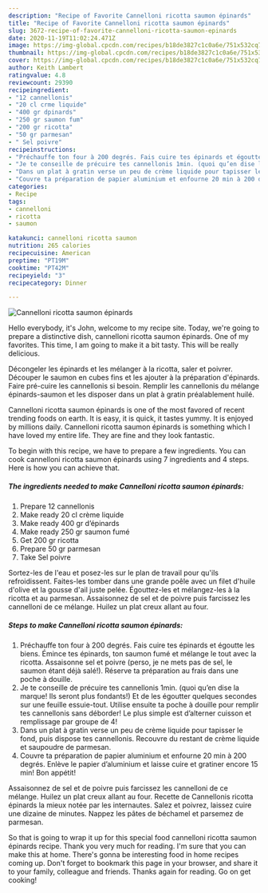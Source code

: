 ```yaml
---
description: "Recipe of Favorite Cannelloni ricotta saumon épinards"
title: "Recipe of Favorite Cannelloni ricotta saumon épinards"
slug: 3672-recipe-of-favorite-cannelloni-ricotta-saumon-epinards
date: 2020-11-19T11:02:24.471Z
image: https://img-global.cpcdn.com/recipes/b18de3827c1c0a6e/751x532cq70/cannelloni-ricotta-saumon-epinards-photo-principale-de-la-recette.jpg
thumbnail: https://img-global.cpcdn.com/recipes/b18de3827c1c0a6e/751x532cq70/cannelloni-ricotta-saumon-epinards-photo-principale-de-la-recette.jpg
cover: https://img-global.cpcdn.com/recipes/b18de3827c1c0a6e/751x532cq70/cannelloni-ricotta-saumon-epinards-photo-principale-de-la-recette.jpg
author: Keith Lambert
ratingvalue: 4.8
reviewcount: 29390
recipeingredient:
- "12 cannellonis"
- "20 cl crme liquide"
- "400 gr dpinards"
- "250 gr saumon fum"
- "200 gr ricotta"
- "50 gr parmesan"
- " Sel poivre"
recipeinstructions:
- "Préchauffe ton four à 200 degrés. Fais cuire tes épinards et égoutte les biens. Émince tes épinards, ton saumon fumé et mélange le tout avec la ricotta. Assaisonne sel et poivre (perso, je ne mets pas de sel, le saumon étant déjà salé!). Réserve ta préparation au frais dans une poche à douille."
- "Je te conseille de précuire tes cannellonis 1min. (quoi qu’en dise la marque! Ils seront plus fondants!) Et de les égoutter quelques secondes sur une feuille essuie-tout. Utilise ensuite ta poche à douille pour remplir tes cannellonis sans déborder! Le plus simple est d’alterner cuisson et remplissage par groupe de 4!"
- "Dans un plat à gratin verse un peu de crème liquide pour tapisser le fond, puis dispose tes cannellonis. Recouvre du restant de crème liquide et saupoudre de parmesan."
- "Couvre ta préparation de papier aluminium et enfourne 20 min à 200 degrés. Enlève le papier d’aluminium et laisse cuire et gratiner encore 15 min! Bon appétit!"
categories:
- Recipe
tags:
- cannelloni
- ricotta
- saumon

katakunci: cannelloni ricotta saumon 
nutrition: 265 calories
recipecuisine: American
preptime: "PT19M"
cooktime: "PT42M"
recipeyield: "3"
recipecategory: Dinner

---
```



![Cannelloni ricotta saumon épinards](https://img-global.cpcdn.com/recipes/b18de3827c1c0a6e/751x532cq70/cannelloni-ricotta-saumon-epinards-photo-principale-de-la-recette.jpg)

Hello everybody, it's John, welcome to my recipe site. Today, we're going to prepare a distinctive dish, cannelloni ricotta saumon épinards. One of my favorites. This time, I am going to make it a bit tasty. This will be really delicious.

Décongeler les épinards et les mélanger à la ricotta, saler et poivrer. Découper le saumon en cubes fins et les ajouter à la préparation d&#39;épinards. Faire pré-cuire les cannellonis si besoin. Remplir les cannellonis du mélange épinards-saumon et les disposer dans un plat à gratin préalablement huilé.

Cannelloni ricotta saumon épinards is one of the most favored of recent trending foods on earth. It is easy, it is quick, it tastes yummy. It is enjoyed by millions daily. Cannelloni ricotta saumon épinards is something which I have loved my entire life. They are fine and they look fantastic.


To begin with this recipe, we have to prepare a few ingredients. You can cook cannelloni ricotta saumon épinards using 7 ingredients and 4 steps. Here is how you can achieve that.

<!--inarticleads1-->

##### The ingredients needed to make Cannelloni ricotta saumon épinards:

1. Prepare 12 cannellonis
1. Make ready 20 cl crème liquide
1. Make ready 400 gr d’épinards
1. Make ready 250 gr saumon fumé
1. Get 200 gr ricotta
1. Prepare 50 gr parmesan
1. Take  Sel poivre


Sortez-les de l&#39;eau et posez-les sur le plan de travail pour qu&#39;ils refroidissent. Faites-les tomber dans une grande poêle avec un filet d&#39;huile d&#39;olive et la gousse d&#39;ail juste pelée. Égouttez-les et mélangez-les à la ricotta et au parmesan. Assaisonnez de sel et de poivre puis farcissez les cannelloni de ce mélange. Huilez un plat creux allant au four. 

<!--inarticleads2-->

##### Steps to make Cannelloni ricotta saumon épinards:

1. Préchauffe ton four à 200 degrés. Fais cuire tes épinards et égoutte les biens. Émince tes épinards, ton saumon fumé et mélange le tout avec la ricotta. Assaisonne sel et poivre (perso, je ne mets pas de sel, le saumon étant déjà salé!). Réserve ta préparation au frais dans une poche à douille.
1. Je te conseille de précuire tes cannellonis 1min. (quoi qu’en dise la marque! Ils seront plus fondants!) Et de les égoutter quelques secondes sur une feuille essuie-tout. Utilise ensuite ta poche à douille pour remplir tes cannellonis sans déborder! Le plus simple est d’alterner cuisson et remplissage par groupe de 4!
1. Dans un plat à gratin verse un peu de crème liquide pour tapisser le fond, puis dispose tes cannellonis. Recouvre du restant de crème liquide et saupoudre de parmesan.
1. Couvre ta préparation de papier aluminium et enfourne 20 min à 200 degrés. Enlève le papier d’aluminium et laisse cuire et gratiner encore 15 min! Bon appétit!


Assaisonnez de sel et de poivre puis farcissez les cannelloni de ce mélange. Huilez un plat creux allant au four. Recette de Cannellonis ricotta épinards la mieux notée par les internautes. Salez et poivrez, laissez cuire une dizaine de minutes. Nappez les pâtes de béchamel et parsemez de parmesan. 

So that is going to wrap it up for this special food cannelloni ricotta saumon épinards recipe. Thank you very much for reading. I'm sure that you can make this at home. There's gonna be interesting food in home recipes coming up. Don't forget to bookmark this page in your browser, and share it to your family, colleague and friends. Thanks again for reading. Go on get cooking!
